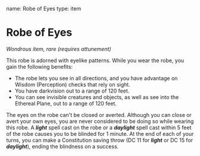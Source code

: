 name: Robe of Eyes
type: item

# Robe of Eyes
_Wondrous item, rare (requires attunement)_

This robe is adorned with eyelike patterns. While you wear the robe, you gain the following benefits:

* The robe lets you see in all directions, and you have advantage on Wisdom (Perception) checks that rely on sight.
* You have darkvision out to a range of 120 feet.
* You can see invisible creatures and objects, as well as see into the Ethereal Plane, out to a range of 120 feet.

The eyes on the robe can't be closed or averted. Although you can close or avert your own eyes, you are never considered to be doing so while wearing this robe.
A **_light_** spell cast on the robe or a **_daylight_** spell cast within 5 feet of the robe causes you to be blinded for 1 minute. At the end of each of your turns, you can make a Constitution saving throw (DC 11 for **_light_** or DC 15 for **_daylight_**), ending the blindness on a success.
